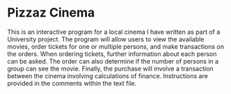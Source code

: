 # Pizzaz Cinema

This is an interactive program for a local cinema I have written as part of a University project. 
The program will allow users to view the available movies, order tickets for one or multiple persons, and make transactions on the orders. 
When ordering tickets, further information about each person can be asked. The order can also determine if the number of persons in a group can see the movie. 
Finally, the purchase will involve a transaction between the cinema involving calculations of finance.
Instructions are provided in the comments within the text file.
